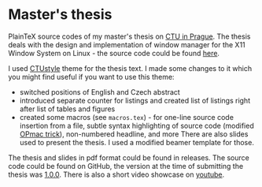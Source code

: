 # Master's thesis

PlainTeX source codes of my master's thesis on [CTU in Prague](https://fit.cvut.cz).
The thesis deals with the design and implementation of window manager for the X11 Window System on Linux - the source code could be found [here](https://github.com/janbina/swm).

I used [CTUstyle](http://petr.olsak.net/ctustyle-e.html) theme for the thesis text.
I made some changes to it which you might find useful if you want to use this theme:
* switched positions of English and Czech abstract
* introduced separate counter for listings and created list of listings right after list of tables and figures
* created some macros (see `macros.tex`) - for one-line source code insertion from a file, subtle syntax highlighting of source code (modified [OPmac trick](http://petr.olsak.net/opmac-tricks-e.html)), non-numbered headline, and more
There are also slides used to present the thesis. I used a modified beamer template for those.

The thesis and slides in pdf format could be found in releases.
The source code could be found on GitHub, the version at the time of submitting the thesis was [1.0.0](https://github.com/janbina/swm/tree/1.0.0).
There is also a short video showcase on [youtube](https://www.youtube.com/watch?v=C-4S8lDN9vM).
